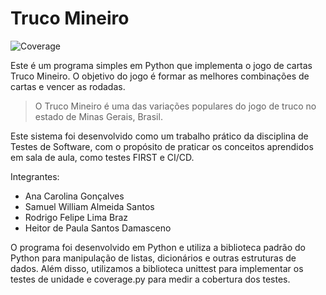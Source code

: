 # Truco Mineiro
![Coverage](https://img.shields.io/badge/coverage-62%25-green)

Este é um programa simples em Python que implementa o jogo de cartas Truco Mineiro. O objetivo do jogo é formar as melhores combinações de cartas e vencer as rodadas.
> O Truco Mineiro é uma das variações populares do jogo de truco no estado de Minas Gerais, Brasil.

Este sistema foi desenvolvido como um trabalho prático da disciplina de Testes de Software, com o propósito de praticar os conceitos aprendidos em sala de aula, como testes FIRST e CI/CD.

Integrantes: 
- Ana Carolina Gonçalves
- Samuel William Almeida Santos
- Rodrigo Felipe Lima Braz
- Heitor de Paula Santos Damasceno

O programa foi desenvolvido em Python e utiliza a biblioteca padrão do Python para manipulação de listas, dicionários e outras estruturas de dados. Além disso, utilizamos a biblioteca unittest para implementar os testes de unidade e coverage.py para medir a cobertura dos testes.
